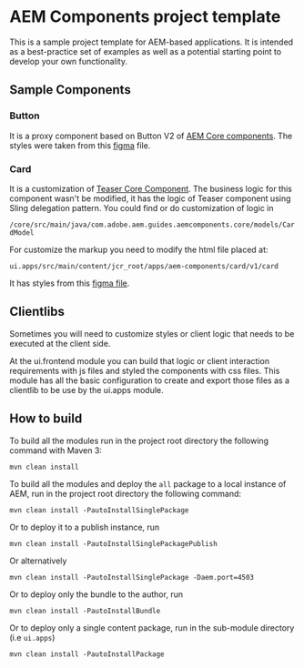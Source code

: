 # AEM Components project template

This is a sample project template for AEM-based applications. It is intended as a best-practice set of examples as well as a potential starting point to develop your own functionality.

## Sample Components

### Button

It is a proxy component based on Button V2 of [AEM Core components](https://experienceleague.adobe.com/docs/experience-manager-core-components/using/get-started/using.html?lang=en). The styles were taken from this [figma](https://www.figma.com/file/QdQLlt2r107dx9niF0Bj46/Free-Design-system-by-Severovsky-(Community)?type=design&node-id=224-11431&mode=design&t=gwHG7qTsCNohfxXq-0) file.

### Card

It is a customization of [Teaser Core Component](https://experienceleague.adobe.com/docs/experience-manager-core-components/using/wcm-components/teaser.html?lang=en). The business logic for this component wasn't be modified, it has the logic of Teaser component using Sling delegation pattern. You could find or do customization of logic in 

`/core/src/main/java/com.adobe.aem.guides.aemcomponents.core/models/CardModel
`

For customize the markup you need to modify the html file placed at:

`ui.apps/src/main/content/jcr_root/apps/aem-components/card/v1/card
`

It has styles from this [figma file](https://www.figma.com/file/QdQLlt2r107dx9niF0Bj46/Free-Design-system-by-Severovsky-(Community)?type=design&node-id=224-15168&mode=design&t=gwHG7qTsCNohfxXq-0). 


## Clientlibs

Sometimes you will need to customize styles or client logic that needs to be executed at the client side. 

At the ui.frontend module you can build that logic or client interaction requirements with js files and styled
the components with css files. This module has all the basic configuration to create and export those files as a clientlib to be use by the ui.apps module.


## How to build

To build all the modules run in the project root directory the following command with Maven 3:

    mvn clean install

To build all the modules and deploy the `all` package to a local instance of AEM, run in the project root directory the following command:

    mvn clean install -PautoInstallSinglePackage

Or to deploy it to a publish instance, run

    mvn clean install -PautoInstallSinglePackagePublish

Or alternatively

    mvn clean install -PautoInstallSinglePackage -Daem.port=4503

Or to deploy only the bundle to the author, run

    mvn clean install -PautoInstallBundle

Or to deploy only a single content package, run in the sub-module directory (i.e `ui.apps`)

    mvn clean install -PautoInstallPackage
